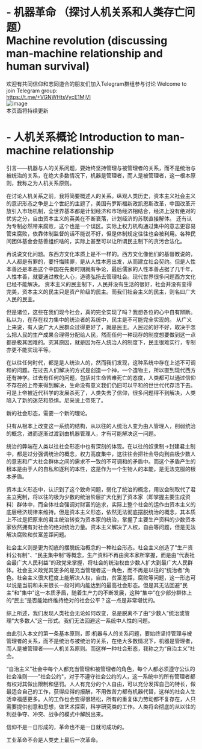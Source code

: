 # - 机器革命 （探讨人机关系和人类存亡问题）<br>Machine revolution (discussing man-machine relationship and human survival)
欢迎有共同信仰和志同道合的朋友们加入Telegram群组参与讨论 
Welcome to join Telegram group:<br> https://t.me/+VGNWHtsVycE1MjVl <br>
![image](https://user-images.githubusercontent.com/19997038/169102476-f3cdf2e2-9c8b-4e9a-86a7-68ac7be93793.png) <br>
本页面将持续更新

# - 人机关系概论 Introduction to man-machine relationship

引言——机器与人的关系问题，要始终坚持管理与被管理者的关系，而不是统治与被统治的关系，在绝大多数情况下，机器是管理者，而人是被管理者，这一根本原则，我称之为人机关系原则。

在讨论人机关系之前，我将简要概述人的关系。纵观人类历史，资本主义社会主义的意识形态之争是上个世纪的主题了，美国有罗斯福新政凯恩斯改革，中国改革开放引入市场机制，全世界基本都是计划经济和市场经济相结合，经济上没有绝对的优劣之分，自由资本主义的英美在不断衰落，计划经济的苏联直接解体。
还有认为专制必然带来腐败，这个也是一个误区。实际上权力机构通过集中的意志更容易管束腐败，依靠体制监督的话不能说不好，但是体制规定往往也会被利用。各种民间团体基金会慈善组织啥的，实际上甚至可以让所谓民主制下的贪污合法化。

再说说文化问题。东西方文化本质上是不一样的。西方文化像他们的基督教说的，人人都是有罪的，要忏悔赎罪，是从人性本恶出发，从而建立社会契约。但是人性本善还是本恶这个中国在先秦时期就有争论，最后儒家的人性本善占据了几千年，人性本善，就要通过教化人心，道德弘扬去管理社会。现代世界很多问题西方文化已经不能解决。
资本主义的民主制下，人民并没有生活的很好，社会并没有变得完美，资本主义的民主只是资产阶级的民主。而我们社会主义的民主，则名曰广大人民的民主。

但是诸位，这些在我们现今社会，真的完全实现了吗？我想各位的心中自有辨断。私以为，在存在权力集中的统治者的系统中，民主是不可能完全实现的。
从广义上来说，有人说广大人民群众过得更好了，就是民主。人民过的好不好，取决于怎么把人民的生产成果合理得分配给人民，然而任何一种现存的制度想要做到这一点都是极其困难的。究其原因，就是因为在人统治人的制度下，民主很难实行，专制亦更不能实现平等。

在以往任何时代，都是是人统治人的，然而我们发现，这种系统中存在上述不可调和的问题。在过去人们解决的方式是创造一个神，一个造物主，所以直到现代西方还有神学。过去有任何的问题，包括对生命苦难死亡的态度，人类都可以通过信仰不存在的上帝来得到解决，生命没有意义我们仍旧可以平和的世世代代存活下去。可是上帝被近代科学的发展杀死了，人类失去了信仰，很多问题得不到解决，人类陷入了新的迷茫和恐惧。尼采说上帝死了。

新的社会形态，需要一个新的理论。

只有从根本上改变这一系统的结构，从以往的人统治人变为由人管理人，削弱统治的概念，进而逐渐过渡到由机器管理人，才有可能解决这一问题。

统治的弊端在人类以往社会形态中也有深刻的体现。在以往的奴隶制->封建君主制中，都是过分强调统治的概念，权力高度集中，这往往会把社会导向到由极少数人的意志和广大社会群体之间的需求不一致的不可调和的矛盾中。而这个矛盾产生的根本是由于人的自私和逐利的本性，这是作为一个生物人的本能，是无法克服的根本矛盾。

资本主义形态中，认识到了这个致命问题，弱化了统治的概念，用议会制取代了君主立宪制，将以往的极为少数的统治阶层扩大化到了资本家（即掌握主要生成资料）群体中，而全体社会强调对财富的追求，实际上整个社会的运作由资本主义的底层经济规律来维持。但是资本主义形态，依然无法彻底摆脱统治的概念，其本质上不过是把原来的君主统治转变为资本家的统治，掌握了主要生产资料的少数资本家依然拥有对社会的绝对统治力量。资本主义解决了人权，自由等问题，但是无法解决腐败和贫富差距问题。

社会主义则是更为彻底的摆脱统治概念的一种社会形态。社会主义创造了"生产资料公有制"、“民主集中制”等概念，生产资料不再由资本家所掌握，而是由“代表社会最广大人民利益”的政党来掌握，将社会的统治权由少数人扩大到最广大人民群体。社会主义政党其更多的是充当管理者这一角色，而不再是以往的"统治者"角色。社会主义很大程度上能解决人权，自由，贫富差距，腐败等问题，这一形态可以说是当前和未来很长一段时间内能达到的最高社会形态。但是其无法回避"民主"和"集中"这一本质矛盾，随着生产力的不断发展，这种“集中”在少部分群体上的“民主”是否能始终维持绝对的社会公平？这一点是非常堪忧的。

综上所述，我们发现人类社会无论如何改变，总是脱离不了由“少数人”统治或管理“大多数人”这一形式。我们无法回避这一系统中人性的问题。

由此引入本文的第一条基本原则，即:机器与人的关系问题，要始终坚持管理与被管理者的关系，而不是统治与被统治的关系，在绝大多数情况下，机器是管理者，而人是被管理者——人机关系原则。而这样一种社会形态，我称之为“自治主义”社会。

“自治主义”社会中每个人都充当管理和被管理者的角色，每个人都必须遵守公认的社会准则——"社会公约"，对于不遵守社会公约的人，这一系统中的所有管理者都有权对其做出限制和惩罚。人人有充分的个人自由，可以充分发挥自己的特长，做最适合自己的工作，获得应得的报酬，不用做苦力都有机器代替，这样的社会人生活幸福感更多。人的工作也会变得很轻松，所有的重复体力劳动都不复存在，人只需要提供创意和思想，做艺术探索，科学研究类的工作。人类将会彻底的从以往的利益争夺、冲突、战争的模式中解脱出来。

信仰不是一日形成的，革命也不是一日就可成功的。

工业革命不会是人类史上最后一次革命。

